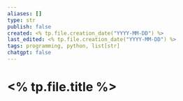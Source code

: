 ```yaml
---
aliases: []
type: str
publish: false
created: <% tp.file.creation_date("YYYY-MM-DD") %>
last_edited: <% tp.file.creation_date("YYYY-MM-DD") %>
tags: programming, python, list[str]
chatgpt: false
---
```

# <% tp.file.title %>